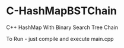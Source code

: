 # C-HashMapBSTChain
C++ HashMap With Binary Search Tree Chain

To Run - just compile and execute main.cpp


